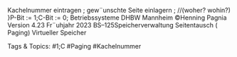 Kachelnummer eintragen ;
gew¨unschte Seite einlagern ;
//(woher? wohin?)
}P-Bit := 1;C-Bit := 0;
Betriebssysteme DHBW Mannheim ©Henning Pagnia Version 4.23 Fr¨uhjahr 2023 BS–125Speicherverwaltung Seitentausch ( Paging) Virtueller Speicher

   Tags & Topics:
   #1;C
   #Paging
   #Kachelnummer